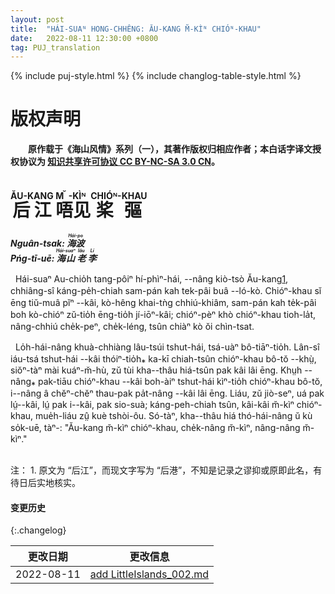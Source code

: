 ```yaml
---
layout: post
title:  "HÁI-SUAᴺ HONG-CHHÊNG: ĂU-KANG M̆-KÌᴺ CHIÓᴺ-KHAU"
date:   2022-08-11 12:30:00 +0800
tag: PUJ_translation
---
```


{% include puj-style.html %}
{% include changlog-table-style.html %}

# 版权声明

**&emsp;&emsp;原作载于《海山风情》系列（一），其著作版权归相应作者；本白话字译文授权协议为 <a href="https://creativecommons.org/licenses/by-nc-sa/3.0/cn/" target="_blank">知识共享许可协议 CC BY-NC-SA 3.0 CN</a>。**
<br>


# <ruby style="ruby-position:over"><rb class="markup_main">后江</rb><rp>(</rp><rt class="markup_over">ĂU-KANG</rt><rp>)</rp></ruby> <ruby style="ruby-position:over"><rb class="markup_main">唔见</rb><rp>(</rp><rt class="markup_over">M̆-KÌᴺ</rt><rp>)</rp></ruby> <ruby style="ruby-position:over"><rb class="markup_main">桨彄</rb><rp>(</rp><rt class="markup_over">CHIÓᴺ-KHAU</rt><rp>)</rp></ruby>

***Nguân-tsak: 
<ruby style="ruby-position:over">
<rb class="markup_main">海波</rb>
<rp>(</rp><rt class="markup_over">Hái-po</rt><rp>)</rp>
</ruby>***<br>
***Pńg-tī-uē: 
<ruby style="ruby-position:over">
<rb class="markup_main">海山</rb>
<rp>(</rp><rt class="markup_over">Hái-suaⁿ</rt><rp>)</rp>
</ruby>
<ruby style="ruby-position:over">
<rb class="markup_main">老</rb>
<rp>(</rp><rt class="markup_over">lău</rt><rp>)</rp>
</ruby>
<ruby style="ruby-position:over">
<rb class="markup_main">李</rb>
<rp>(</rp><rt class="markup_over">Lí</rt><rp>)</rp>
</ruby>***

&nbsp;&nbsp;Hái-suaⁿ Au-chio̍h tang-pôiⁿ hí-phìⁿ-hái, &#x002D;&#x002D;nâng kiò-tsò Ău-kang<a href="#note_1" class="note">1</a>, chhiâng-sî káng-pe̍h-chiah sam-pán kah tek-pâi buâ &#x002D;&#x002D;ló-kò. Chióⁿ-khau sĭ ēng tiŭ-muâ pĭⁿ &#x002D;&#x002D;kâi, kò-hêng khai-tǹg chhiú-khiâm, sam-pán kah te̍k-pâi boh kò-chióⁿ zŭ-tio̍h ēng-tio̍h jí-iōⁿ-kâi; chióⁿ-pèⁿ khò chióⁿ-khau tioh-la̍t, nâng-chhiú che̍k-peⁿ, che̍k-léng, tsûn chiàⁿ kò ŏi chìn-tsat.

&nbsp;&nbsp;Lo̍h-hái-nâng khuà-chhiàng lâu-tsúi tshut-hái, tsá-uàⁿ bô-tiāⁿ-tio̍h. Lân-sî iáu-tsá tshut-hái &#x002D;&#x002D;kâi thóiⁿ-tio̍h⁎ ka-kī chiah-tsûn chióⁿ-khau bô-tŏ &#x002D;&#x002D;khṳ̀, siŏⁿ-tàⁿ mài kuáⁿ-m̆-hù, zŭ tùi kha&#x002D;&#x002D;thâu hiá-tsûn pak kâi lâi ēng. Khṳh &#x002D;&#x002D;nâng⁎ pak-tiāu chióⁿ-khau &#x002D;&#x002D;kâi boh-àiⁿ tshut-hái kìⁿ-tio̍h chióⁿ-khau bô-tŏ, i&#x002D;&#x002D;nâng â chĕⁿ-chĕⁿ thau-pak pa̍t-nâng &#x002D;&#x002D;kâi lâi ēng. Liáu, zŭ jiò-seⁿ, uá pak lṳ́&#x002D;&#x002D;kâi, lṳ́ pak i&#x002D;&#x002D;kâi, pak sio-suà; káng-peh-chiah tsûn, kâi-kâi m̆-kìⁿ chióⁿ-khau, mue̍h-liáu zṳ̂ kuè tshòi-ôu. Só-tàⁿ, kha&#x002D;&#x002D;thâu hiá thó-hái-nâng ŭ kù so̍k-uē, tàⁿ-: "Ău-kang m̆-kìⁿ chióⁿ-khau, che̍k-nâng m̆-kìⁿ, nâng-nâng m̆-kìⁿ."
<br>

<br>
注：
1. <span id="note_1">原文为 “后江”，而现文字写为 “后港”，不知是记录之谬抑或原即此名，有待日后实地核实。<span>
<br>


#### 变更历史

{:.changelog}

| 更改日期 | 更改信息 |
| --- | --- |
| 2022-08-11 | <a href="https://github.com/DonAnthonyLee/DonAnthonyLee.github.io/commit/fabf59eb5fafa78ebdd5228bed46fd9e38cd0e12" target="_blank">add LittleIslands_002.md</a> |
